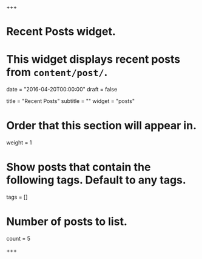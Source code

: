 +++
# Recent Posts widget.
# This widget displays recent posts from `content/post/`.

date = "2016-04-20T00:00:00"
draft = false

title = "Recent Posts"
subtitle = ""
widget = "posts"


# Order that this section will appear in.
weight = 1

# Show posts that contain the following tags. Default to any tags.
tags = []

# Number of posts to list.
count = 5

+++

